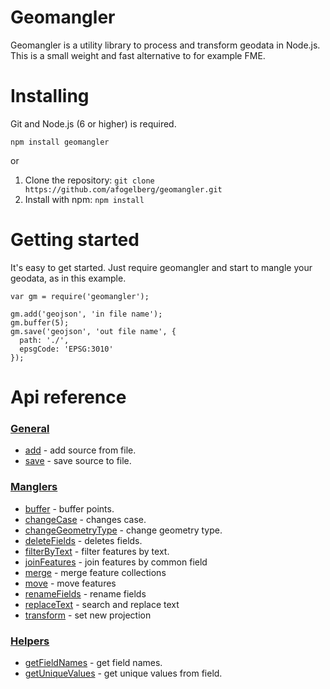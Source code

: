 # Geomangler
Geomangler is a utility library to process and transform geodata in Node.js. This is a small weight and fast alternative to for example FME.

# Installing
Git and Node.js (6 or higher) is required.

```
npm install geomangler
```

or

1. Clone the repository: `git clone https://github.com/afogelberg/geomangler.git`
2. Install with npm: `npm install`

# Getting started
It's easy to get started. Just require geomangler and start to mangle your geodata, as in this example.
```
var gm = require('geomangler');

gm.add('geojson', 'in file name');
gm.buffer(5);
gm.save('geojson', 'out file name', {
  path: './',
  epsgCode: 'EPSG:3010'
});

```

# Api reference

### [General](https://github.com/afogelberg/geomangler/blob/master/docs/general.md)

* [add](https://github.com/afogelberg/geomangler/blob/master/docs/general.md#add) - add source from file.
* [save](https://github.com/afogelberg/geomangler/blob/master/docs/general.md#save) - save source to file.

### [Manglers](https://github.com/afogelberg/geomangler/blob/master/docs/manglers.md)

* [buffer](https://github.com/afogelberg/geomangler/blob/master/docs/manglers.md#buffer) - buffer points.
* [changeCase](https://github.com/afogelberg/geomangler/blob/master/docs/manglers.md#changecase) - changes case.
* [changeGeometryType](https://github.com/afogelberg/geomangler/blob/master/docs/manglers.md#changegeometrytype) - change geometry type.
* [deleteFields](https://github.com/afogelberg/geomangler/blob/master/docs/manglers.md#deletefields) - deletes fields.
* [filterByText](https://github.com/afogelberg/geomangler/blob/master/docs/manglers.md#filterbytext) - filter features by text.
* [joinFeatures](https://github.com/afogelberg/geomangler/blob/master/docs/manglers.md#joinfeatures) - join features by common field
* [merge](https://github.com/afogelberg/geomangler/blob/master/docs/manglers.md#merge) - merge feature collections
* [move](https://github.com/afogelberg/geomangler/blob/master/docs/manglers.md#move) - move features
* [renameFields](https://github.com/afogelberg/geomangler/blob/master/docs/manglers.md#renameFields) - rename fields
* [replaceText](https://github.com/afogelberg/geomangler/blob/master/docs/manglers.md#replacetext) - search and replace text
* [transform](https://github.com/afogelberg/geomangler/blob/master/docs/manglers.md#transform) - set new projection

### [Helpers](https://github.com/afogelberg/geomangler/blob/master/docs/helpers.md)

* [getFieldNames](https://github.com/afogelberg/geomangler/blob/master/docs/helpers.md#getfieldnames) - get field names.
* [getUniqueValues](https://github.com/afogelberg/geomangler/blob/master/docs/helpers.md#getuniquevalues) - get unique values from field.
